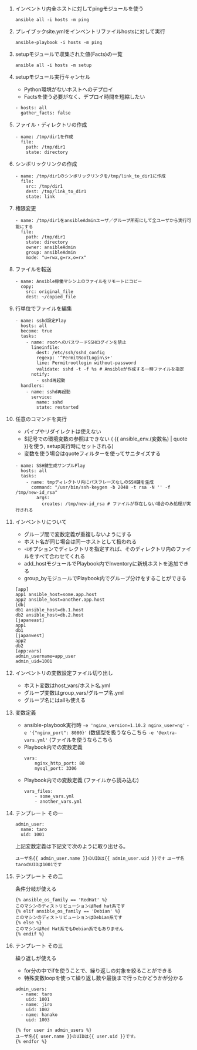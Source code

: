 1. インベントリ内全ホストに対してpingモジュールを使う

    ```
    ansible all -i hosts -m ping
    ```

2. プレイブックsite.ymlをインベントリファイルhostsに対して実行

    ```
    ansible-playbook -i hosts -m ping
    ```

3. setupモジュールで収集された値(Facts)の一覧

    ```
    ansible all -i hosts -m setup
    ```

4. setupモジュール実行キャンセル

    * Python環境がないホストへのデプロイ
    * Factsを使う必要がなく、デプロイ時間を短縮したい

    ```
    - hosts: all
      gather_facts: false
    ```

5. ファイル・ディレクトリの作成

    ```
    - name: /tmp/dir1を作成
      file:
        path: /tmp/dir1
        state: directory
    ```

6. シンボリックリンクの作成

    ```
    - name: /tmp/dir1のシンボリックリンクを/tmp/link_to_dir1に作成
      file:
        src: /tmp/dir1
        dest: /tmp/link_to_dir1
        state: link
    ```

7. 権限変更

    ```
    - name: /tmp/dir1をansibleAdminユーザ／グループ所有にして全ユーザから実行可能にする
      file:
        path: /tmp/dir1
        state: directory
        owner: ansibleAdmin
        group: ansibleAdmin
        mode: "u=rwx,g=rx,o=rx"
    ```

8. ファイルを転送

    ```
    - name: Ansible稼働マシン上のファイルをリモートにコピー
      copy:
        src: original_file
        dest: ~/copied_file
    ```

9. 行単位でファイルを編集

    ```
    - name: sshd設定Play
      hosts: all
      become: true
      tasks:
        - name: rootへのパスワードSSHログインを禁止
          lineinfile:
            dest: /etc/ssh/sshd_config
            regexp: '^PermitRootLogin\s+'
            line: Permitrootlogin without-password
            validate: sshd -t -f %s # Ansibleが作成する一時ファイルを指定
          notify:
            - sshd再起動
      handlers:
        - name: sshd再起動
          service:
            name: sshd
            state: restarted
    ```

10. 任意のコマンドを実行

    * パイプやリダイレクトは使えない
    * $記号での環境変数の参照はできない ( {{ ansible_env.(変数名) | quote }}を使う, setup実行時にセットされる)
    * 変数を使う場合はquoteフィルターを使ってサニタイズする

    ```
    - name: SSH鍵生成サンプルPlay
      hosts: all
      tasks: 
        - name: tmpディレクトリ内にパスフレーズなしのSSH鍵を生成
          command: "/usr/bin/ssh-keygen -b 2048 -t rsa -N '' -f /tmp/new-id_rsa"
            args:
              creates: /tmp/new-id_rsa # ファイルが存在しない場合のみ処理が実行される
    ```

11. インベントリについて

    * グループ間で変数定義が重複しないようにする
    * ホスト名が同じ場合は同一ホストとして扱われる
    * -iオプションでディレクトリを指定すれば、そのディレクトリ内のファイルをすべて合わせてくれる
    * add_hostモジュールでPlaybook内でInventoryに新規ホストを追加できる
    * group_byモジュールでPlaybook内でグループ分けをすることができる

    ```
    [app]
    app1 ansible_host=some.app.host
    app2 ansible_host=another.app.host
    [db]
    db1 ansible_host=db.1.host
    db2 ansible_host=db.2.host
    [japaneast]
    app1
    db1
    [japanwest]
    app2
    db2
    [app:vars]
    admin_username=app_user
    admin_uid=1001
    ```

12. インベントリの変数設定ファイル切り出し

    * ホスト変数はhost_vars/ホスト名.yml
    * グループ変数はgroup_vars/グループ名.yml
    * グループ名にはallも使える

13. 変数定義

    * ansible-playbook実行時
        ```-e 'nginx_version=1.10.2 nginx_user=ng'```
        ```-e '{"nginx_port": 8080}'``` (数値型を扱うならこちら
        ```-e '@extra-vars.yml'``` (ファイルを使うならこちら
    * Playbook内での変数定義
        ```
        vars:
            nginx_http_port: 80
            mysql_port: 3306
        ```
    * Playbook内での変数定義 (ファイルから読み込む)
        ```
        vars_files:
            - some_vars.yml
            - another_vars.yml
        ```

14. テンプレート その一

    ```
    admin_user:
      name: taro
      uid: 1001
    ```

    上記変数定義は下記文で次のように取り出せる。

    ```ユーザ名{{ admin_user.name }}のUIDは{{ admin_user.uid }}です```
    ```ユーザ名taroのUIDは1001です```

15. テンプレート その二

    条件分岐が使える

    ```
    {% ansible_os_family == 'RedHat' %}
    このマシンのディストリビューションはRed hat系です
    {% elif ansible_os_family == 'Debian' %}
    このマシンのディストリビューションはDebian系です
    {% else %}
    このマシンはRed Hat系でもDebian系でもありません
    {% endif %}
    ```

16. テンプレート その三

    繰り返しが使える

    * for分の中でifを使うことで、繰り返しの対象を絞ることができる
    * 特殊変数loopを使って繰り返し数や最後まで行ったかどうかが分かる

    ```
    admin_users:
      - name: taro
        uid: 1001
      - name: jiro
        uid: 1002
      - name: hanako
        uid: 1003
    ```

    ```
    {% for user in admin_users %}
    ユーザ名{{ user.name }}のUIDは{{ user.uid }}です。
    {% endfor %}
    ```

